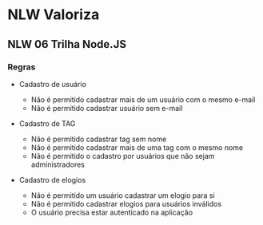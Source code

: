 # NLW Valoriza

## NLW 06 Trilha Node.JS

### Regras

- Cadastro de usuário
    - Não é permitido cadastrar mais de um usuário com o mesmo e-mail
    - Não é permitido cadastrar usuário sem e-mail

- Cadastro de TAG
    - Não é permitido cadastrar tag sem nome
    - Não é permitido cadastrar mais de uma tag com o mesmo nome
    - Não é permitido o cadastro por usuários que não sejam administradores

- Cadastro de elogios
    - Não é permitido um usuário cadastrar um elogio para si
    - Não é permitido cadastrar elogios para usuários inválidos
    - O usuário precisa estar autenticado na aplicação